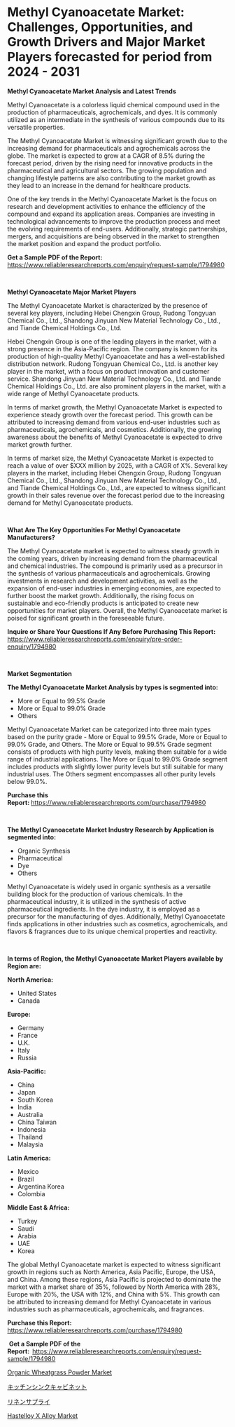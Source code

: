 <p><h1>Methyl Cyanoacetate Market: Challenges, Opportunities, and Growth Drivers and Major Market Players forecasted for period from 2024 - 2031</h1></p><p><strong>Methyl Cyanoacetate Market Analysis and Latest Trends</strong></p>
<p><p>Methyl Cyanoacetate is a colorless liquid chemical compound used in the production of pharmaceuticals, agrochemicals, and dyes. It is commonly utilized as an intermediate in the synthesis of various compounds due to its versatile properties.</p><p>The Methyl Cyanoacetate Market is witnessing significant growth due to the increasing demand for pharmaceuticals and agrochemicals across the globe. The market is expected to grow at a CAGR of 8.5% during the forecast period, driven by the rising need for innovative products in the pharmaceutical and agricultural sectors. The growing population and changing lifestyle patterns are also contributing to the market growth as they lead to an increase in the demand for healthcare products.</p><p>One of the key trends in the Methyl Cyanoacetate Market is the focus on research and development activities to enhance the efficiency of the compound and expand its application areas. Companies are investing in technological advancements to improve the production process and meet the evolving requirements of end-users. Additionally, strategic partnerships, mergers, and acquisitions are being observed in the market to strengthen the market position and expand the product portfolio.</p></p>
<p><strong>Get a Sample PDF of the Report:&nbsp;</strong> <a href="https://www.reliableresearchreports.com/enquiry/request-sample/1794980">https://www.reliableresearchreports.com/enquiry/request-sample/1794980</a></p>
<p>&nbsp;</p>
<p><strong>Methyl Cyanoacetate Major Market Players</strong></p>
<p><p>The Methyl Cyanoacetate Market is characterized by the presence of several key players, including Hebei Chengxin Group, Rudong Tongyuan Chemical Co., Ltd., Shandong Jinyuan New Material Technology Co., Ltd., and Tiande Chemical Holdings Co., Ltd. </p><p>Hebei Chengxin Group is one of the leading players in the market, with a strong presence in the Asia-Pacific region. The company is known for its production of high-quality Methyl Cyanoacetate and has a well-established distribution network. Rudong Tongyuan Chemical Co., Ltd. is another key player in the market, with a focus on product innovation and customer service. Shandong Jinyuan New Material Technology Co., Ltd. and Tiande Chemical Holdings Co., Ltd. are also prominent players in the market, with a wide range of Methyl Cyanoacetate products.</p><p>In terms of market growth, the Methyl Cyanoacetate Market is expected to experience steady growth over the forecast period. This growth can be attributed to increasing demand from various end-user industries such as pharmaceuticals, agrochemicals, and cosmetics. Additionally, the growing awareness about the benefits of Methyl Cyanoacetate is expected to drive market growth further.</p><p>In terms of market size, the Methyl Cyanoacetate Market is expected to reach a value of over $XXX million by 2025, with a CAGR of X%. Several key players in the market, including Hebei Chengxin Group, Rudong Tongyuan Chemical Co., Ltd., Shandong Jinyuan New Material Technology Co., Ltd., and Tiande Chemical Holdings Co., Ltd., are expected to witness significant growth in their sales revenue over the forecast period due to the increasing demand for Methyl Cyanoacetate products.</p></p>
<p>&nbsp;</p>
<p><strong>What Are The Key Opportunities For Methyl Cyanoacetate Manufacturers?</strong></p>
<p><p>The Methyl Cyanoacetate market is expected to witness steady growth in the coming years, driven by increasing demand from the pharmaceutical and chemical industries. The compound is primarily used as a precursor in the synthesis of various pharmaceuticals and agrochemicals. Growing investments in research and development activities, as well as the expansion of end-user industries in emerging economies, are expected to further boost the market growth. Additionally, the rising focus on sustainable and eco-friendly products is anticipated to create new opportunities for market players. Overall, the Methyl Cyanoacetate market is poised for significant growth in the foreseeable future.</p></p>
<p><strong>Inquire or Share Your Questions If Any Before Purchasing This Report:</strong> <a href="https://www.reliableresearchreports.com/enquiry/pre-order-enquiry/1794980">https://www.reliableresearchreports.com/enquiry/pre-order-enquiry/1794980</a></p>
<p>&nbsp;</p>
<p><strong>Market Segmentation</strong></p>
<p><strong>The Methyl Cyanoacetate Market Analysis by types is segmented into:</strong></p>
<p><ul><li>More or Equal to 99.5% Grade</li><li>More or Equal to 99.0% Grade</li><li>Others</li></ul></p>
<p><p>Methyl Cyanoacetate Market can be categorized into three main types based on the purity grade - More or Equal to 99.5% Grade, More or Equal to 99.0% Grade, and Others. The More or Equal to 99.5% Grade segment consists of products with high purity levels, making them suitable for a wide range of industrial applications. The More or Equal to 99.0% Grade segment includes products with slightly lower purity levels but still suitable for many industrial uses. The Others segment encompasses all other purity levels below 99.0%.</p></p>
<p><strong>Purchase this Report:&nbsp;</strong><a href="https://www.reliableresearchreports.com/purchase/1794980">https://www.reliableresearchreports.com/purchase/1794980</a></p>
<p>&nbsp;</p>
<p><strong>The Methyl Cyanoacetate Market Industry Research by Application is segmented into:</strong></p>
<p><ul><li>Organic Synthesis</li><li>Pharmaceutical</li><li>Dye</li><li>Others</li></ul></p>
<p><p>Methyl Cyanoacetate is widely used in organic synthesis as a versatile building block for the production of various chemicals. In the pharmaceutical industry, it is utilized in the synthesis of active pharmaceutical ingredients. In the dye industry, it is employed as a precursor for the manufacturing of dyes. Additionally, Methyl Cyanoacetate finds applications in other industries such as cosmetics, agrochemicals, and flavors & fragrances due to its unique chemical properties and reactivity.</p></p>
<p>&nbsp;</p>
<p><strong>In terms of Region, the Methyl Cyanoacetate Market Players available by Region are:</strong></p>
<p>
    <p> <strong> North America: </strong>
        <ul>
            <li>United States</li>
            <li>Canada</li>
        </ul>
        </p> 
    <p> <strong> Europe: </strong>
        <ul>
            <li>Germany</li>
            <li>France</li>
            <li>U.K.</li>
            <li>Italy</li>
            <li>Russia</li>
        </ul>
        </p> 
    <p> <strong> Asia-Pacific: </strong>
        <ul>
            <li>China</li>
            <li>Japan</li>
            <li>South Korea</li>
            <li>India</li>
            <li>Australia</li>
            <li>China Taiwan</li>
            <li>Indonesia</li>
            <li>Thailand</li>
            <li>Malaysia</li>
        </ul>
        </p> 
    <p> <strong> Latin America: </strong>
        <ul>
            <li>Mexico</li>
            <li>Brazil</li>
            <li>Argentina Korea</li>
            <li>Colombia</li>
        </ul>
        </p> 
    <p> <strong> Middle East & Africa: </strong>
        <ul>
            <li>Turkey</li>
            <li>Saudi</li>
            <li>Arabia</li>
            <li>UAE</li>
            <li>Korea</li>
        </ul>
    </p>
    </p>
<p><p>The global Methyl Cyanoacetate market is expected to witness significant growth in regions such as North America, Asia Pacific, Europe, the USA, and China. Among these regions, Asia Pacific is projected to dominate the market with a market share of 35%, followed by North America with 28%, Europe with 20%, the USA with 12%, and China with 5%. This growth can be attributed to increasing demand for Methyl Cyanoacetate in various industries such as pharmaceuticals, agrochemicals, and fragrances.</p></p>
<p><strong>Purchase this Report: </strong><a href="https://www.reliableresearchreports.com/purchase/1794980">https://www.reliableresearchreports.com/purchase/1794980</a></p>
<p>&nbsp;<strong>Get a Sample PDF of the Report:&nbsp;&nbsp;</strong><a href="https://www.reliableresearchreports.com/enquiry/request-sample/1794980">https://www.reliableresearchreports.com/enquiry/request-sample/1794980</a></p>
<p><strong></strong></p>
<p><p><a href="https://github.com/jsmusil/Market-Research-Report-List-2/blob/main/organic-wheatgrass-powder-market.md">Organic Wheatgrass Powder Market</a></p><p><a href="https://medium.com/@susanjprice2023/%E3%82%AD%E3%83%83%E3%83%81%E3%83%B3%E3%82%B7%E3%83%B3%E3%82%AF%E3%82%AD%E3%83%A3%E3%83%93%E3%83%8D%E3%83%83%E3%83%88%E5%B8%82%E5%A0%B4-2031%E5%B9%B4%E3%81%BE%E3%81%A7%E3%81%AE%E3%83%88%E3%83%AC%E3%83%B3%E3%83%89-%E4%BA%88%E6%B8%AC-%E7%AB%B6%E4%BA%89%E5%88%86%E6%9E%90-bae99ed8bae7">キッチンシンクキャビネット</a></p><p><a href="https://medium.com/@alicequigley2023/%E3%83%AA%E3%83%8D%E3%83%B3%E4%BE%9B%E7%B5%A6%E5%B8%82%E5%A0%B4-2031%E5%B9%B4%E3%81%BE%E3%81%A7%E3%81%AE%E6%88%90%E5%8A%9F%E3%81%99%E3%82%8B%E3%83%93%E3%82%B8%E3%83%8D%E3%82%B9%E6%88%A6%E7%95%A5%E3%81%AE%E9%8D%B5-5c555a39a886">リネンサプライ</a></p><p><a href="https://github.com/yemakinde/Market-Research-Report-List-1/blob/main/hastelloy-x-alloy-market.md">Hastelloy X Alloy Market</a></p></p>
